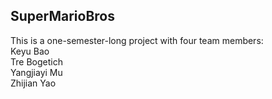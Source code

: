 ## SuperMarioBros  
This is a one-semester-long project with four team members:  
Keyu Bao  
Tre Bogetich  
Yangjiayi Mu  
Zhijian Yao  